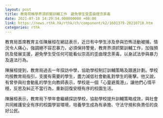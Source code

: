 ```yaml
---
layout: post
title: 教育局稱學界須抓緊訓輔工作　避免學生受歪曲理念荼毒
date: 2021-07-18 14:29:54.000000000 +08:00
link: https://news.rthk.hk/rthk/ch/component/k2/1601379-20210718.htm
categories: rthk
---
```


教育局首席教育主任陳展桓在網誌表示，近日有中學生涉及參與恐怖活動被捕，情況令人痛心，強調絕不容忍暴力，必須保持警覺，教育界須抓緊訓輔工作，加強預防及發展支援，避免學生受任何可能看似崇高的歪曲理念荼毒，以身試法參與暴力及違法行為。

陳展桓提到，教育局過去一年探訪中學，協助學校制訂訓輔策略及跟進計劃。學校均按教育局指引，支援有需要的學生，盡力減低社會動亂對學生的衝擊。他又說，有曾參與社會動亂的學生向教師表示，學校是一個「心靈避風港」，讓他們心情平穩，反思及糾正不當行為，重新回復安穩有序的校園生活。

陳展桓表示，教育局下學年會繼續探訪學校，協助學校提升訓輔策略成效，與社會共同維護安全有序的校園學習環境，培養學生成為有承擔、守法守規和負責任的良好公民。
